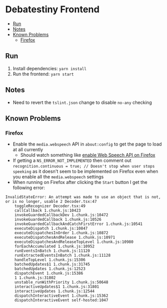 # Debatestiny Frontend

<!-- TOC depthFrom:2 -->

- [Run](#run)
- [Notes](#notes)
- [Known Problems](#known-problems)
    - [Firefox](#firefox)

<!-- /TOC -->

## Run

1. Install dependencies: `yarn install`
1. Run the frontend: `yarn start`

## Notes

- Need to revert the `tslint.json` change to disable `no-any` checking

## Known Problems

### Firefox

- Enable the `media.webspeech` API in `about:config` to get the page to load at all currently
    - Should watch something like [enable Web Speech API on Firefox](https://stackoverflow.com/questions/38529098/enable-web-speech-api-on-mozilla-firefox)
- If getting a `NS_ERROR_NOT_IMPLEMENTED` then comment out `recognition.continuous = true; // Doesn't stop when user stops speeking` as it doesn't seem to be implemented on Firefox even when you enable all the `media.webspeech` settings
- When running on Firefox after clicking the `Start` button I get the following error:

```text
InvalidStateError: An attempt was made to use an object that is not, or is no longer, usable 2 Decoder.tsx:47
    toggleRecognizer Decoder.tsx:49
    callCallback 1.chunk.js:10423
    invokeGuardedCallbackDev 1.chunk.js:10472
    invokeGuardedCallback 1.chunk.js:10526
    invokeGuardedCallbackAndCatchFirstError 1.chunk.js:10541
    executeDispatch 1.chunk.js:10847
    executeDispatchesInOrder 1.chunk.js:10872
    executeDispatchesAndRelease 1.chunk.js:10971
    executeDispatchesAndReleaseTopLevel 1.chunk.js:10980
    forEachAccumulated 1.chunk.js:10952
    runEventsInBatch 1.chunk.js:11120
    runExtractedEventsInBatch 1.chunk.js:11128
    handleTopLevel 1.chunk.js:15306
    batchedUpdates$1 1.chunk.js:31745
    batchedUpdates 1.chunk.js:12523
    dispatchEvent 1.chunk.js:15386
    1 1.chunk.js:31802
    unstable_runWithPriority 1.chunk.js:50648
    interactiveUpdates$1 1.chunk.js:31801
    interactiveUpdates 1.chunk.js:12544
    dispatchInteractiveEvent 1.chunk.js:15362
    dispatchInteractiveEvent self-hosted:1047
```
